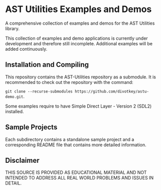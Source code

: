 # AST Utilities Examples and Demos
A comprehensive collection of examples and demos for the AST Utilities library.

This collection of examples and demo applications is currently under development
and therefore still incomplete. Additional examples will be added continuously.

## Installation and Compiling

This repository contains the AST-Utilities repository as a submodule. It is
recommended to check out the repository with the command:

`git clone --recurse-submodules https://github.com/divotkey/astu-demo.git`.

Some examples require to have Simple Direct Layer - Version 2 (SDL2) installed.

## Sample Projects

Each subdirectory contains a standalone sample project and a corresponding
README file that contains more detailed information.

## Disclaimer

THIS SOURCE IS PROVIDED AS EDUCATIONAL MATERIAL AND NOT INTENDED TO ADDRESS ALL
REAL WORLD PROBLEMS AND ISSUES IN DETAIL.
